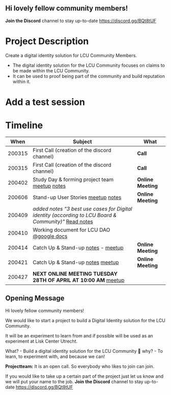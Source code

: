## Hi lovely fellow community members!
**Join the Discord** channel to stay up-to-date  https://discord.gg/BQt8tUF

# Project Description
Create a digital identity solution for LCU Community Members.

- The digital identity solution for the LCU Community focuses on claims to be made within the LCU Community.
- It can be used to proof being part of the community and build reputation within it.  

# Add a test session

# Timeline

|When|Subject|What|
|---|---|---|
|200315|First Call (creation of the discord channel)|**Call**
|200315|First Call (creation of the discord channel)|**Call**|
|200402|Study Day & forming project team [meetup](https://www.meetup.com/LiskCenterUtrecht/events/269598831/) [notes](https://github.com/liskcenterutrecht/digital-identity/blob/master/meetings/20200402_SSI%20Study%20Day.md) | **Online Meeting**
|200606|Stand-up User Stories [meetup](https://www.meetup.com/LiskCenterUtrecht/events/269810292/) [notes](https://github.com/liskcenterutrecht/digital-identity/blob/master/meetings/20200406_SSI_UserStories_Brainstorm.md) | **Online Meeting**
|200409|*added notes "3 best use cases for Digital identity (according to LCU Board & Community)"* [Read notes](https://github.com/liskcenterutrecht/digital-identity/blob/master/meetings/200409_notes.md)
|200410|Working document for LCU DAO [@google docs](https://bit.ly/lcu-dao)
|200414|Catch Up & Stand-up [notes](https://github.com/liskcenterutrecht/digital-identity/blob/master/meetings/20200414_notes.md) - [meetup](https://www.meetup.com/LiskCenterUtrecht/events/269947109/) | **Online Meeting**
|200421|Catch Up & Stand-up [notes](https://github.com/liskcenterutrecht/digital-identity/blob/master/meetings/20200421_notes.md) [meetup](https://www.meetup.com/LiskCenterUtrecht/events/270039185/) | **Online Meeting**
|200427|**NEXT ONLINE MEETING TUESDAY 28TH OF APRIL AT 10:00 AM** [meetup](https://www.meetup.com/LiskCenterUtrecht/events/270173584/)

## Opening Message

Hi lovely fellow community members!  

We would like to start a project to build a Digital Identity solution for the LCU Community.

It will be an experiment to learn from and if possible will be used as an experiment at Lisk Center Utrecht.

What? - Build a digital identity solution for the LCU Community :hammer:
why?  - To learn, to experiment with, and because we can!

**Projectteam:**
It is an open call. So everybody who likes to join can join.

If you would like to take up a certain part of the project just let us know and we will put your name to the job.
**Join the Discord** channel to stay up-to-date  https://discord.gg/BQt8tUF
<!--stackedit_data:
eyJoaXN0b3J5IjpbMTE1NDM0NTIzOCwtMTI5ODMyOTMxXX0=
-->